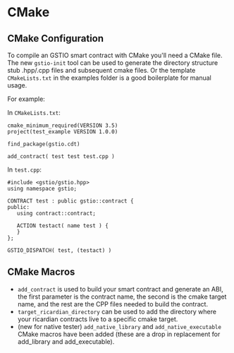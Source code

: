 # CMake

## CMake Configuration
To compile an GSTIO smart contract with CMake you'll need a CMake file. The new `gstio-init` tool can be used to generate the directory structure stub .hpp/.cpp files and subsequent cmake files. Or the template `CMakeLists.txt` in the examples folder is a good boilerplate for manual usage.

For example:

In `CMakeLists.txt`:
```
cmake_minimum_required(VERSION 3.5)
project(test_example VERSION 1.0.0)

find_package(gstio.cdt)

add_contract( test test test.cpp )
```


In `test.cpp`:

```
#include <gstio/gstio.hpp>
using namespace gstio;

CONTRACT test : public gstio::contract {
public:
   using contract::contract;

   ACTION testact( name test ) {
   }
};

GSTIO_DISPATCH( test, (testact) )
```

## CMake Macros
- `add_contract` is used to build your smart contract and generate an ABI, the first parameter is the contract name, the second is the cmake target name, and the rest are the CPP files needed to build the contract.
- `target_ricardian_directory` can be used to add the directory where your ricardian contracts live to a specific cmake target.
- (new for native tester) `add_native_library` and `add_native_executable` CMake macros have been added (these are a drop in replacement for add_library and add_executable).
